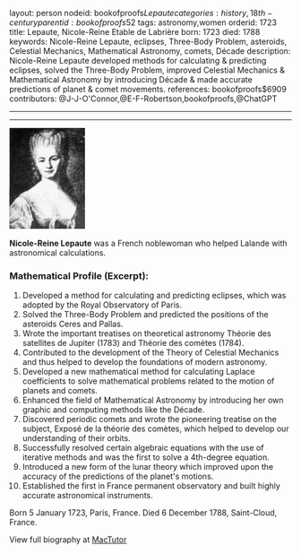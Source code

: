 layout: person
nodeid: bookofproofs$Lepaute
categories: history,18th-century
parentid: bookofproofs$52
tags: astronomy,women
orderid: 1723
title: Lepaute, Nicole-Reine Etable de Labrière
born: 1723
died: 1788
keywords: Nicole-Reine Lepaute, eclipses, Three-Body Problem, asteroids, Celestial Mechanics, Mathematical Astronomy, comets, Décade
description: Nicole-Reine Lepaute developed methods for calculating & predicting eclipses, solved the Three-Body Problem, improved Celestial Mechanics & Mathematical Astronomy by introducing Décade & made accurate predictions of planet & comet movements.
references: bookofproofs$6909
contributors: @J-J-O'Connor,@E-F-Robertson,bookofproofs,@ChatGPT

---



---

![Lepaute.jpg](https://github.com/bookofproofs/bookofproofs.github.io/blob/main/_sources/_assets/images/portraits/Lepaute.jpg?raw=true)

**Nicole-Reine Lepaute** was a French noblewoman who helped Lalande with astronomical calculations.

### Mathematical Profile (Excerpt):
1. Developed a method for calculating and predicting eclipses, which was adopted by the Royal Observatory of Paris.
2. Solved the Three-Body Problem and predicted the positions of the asteroids Ceres and Pallas.
3. Wrote the important treatises on theoretical astronomy Théorie des satellites de Jupiter (1783) and Théorie des comètes (1784).
4. Contributed to the development of the Theory of Celestial Mechanics and thus helped to develop the foundations of modern astronomy.
5. Developed a new mathematical method for calculating Laplace coefficients to solve mathematical problems related to the motion of planets and comets.
6. Enhanced the field of Mathematical Astronomy by introducing her own graphic and computing methods like the Décade.
7. Discovered periodic comets and wrote the pioneering treatise on the subject, Exposé de la théorie des comètes, which helped to develop our understanding of their orbits.
8. Successfully resolved certain algebraic equations with the use of iterative methods and was the first to solve a 4th-degree equation.
9. Introduced a new form of the lunar theory which improved upon the accuracy of the predictions of the planet's motions.
10. Established the first in France permanent observatory and built highly accurate astronomical instruments.

Born 5 January 1723, Paris, France. Died 6 December 1788, Saint-Cloud, France.

View full biography at [MacTutor](https://mathshistory.st-andrews.ac.uk/Biographies/Lepaute/)
